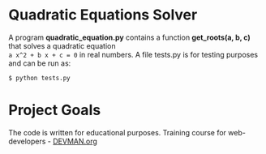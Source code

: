# Quadratic Equations Solver

A program **quadratic_equation.py** contains a function **get_roots(a, b, c)** that solves a quadratic equation  
``a x^2 + b x + c = 0`` in real numbers. 
A file tests.py is for testing purposes and can be run as:

```#!bash 
$ python tests.py
```

# Project Goals

The code is written for educational purposes. Training course for web-developers - [DEVMAN.org](https://devman.org)
